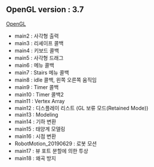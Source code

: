 ## OpenGL version : 3.7

[OpenGL](https://docs.google.com/document/d/1WsGvg2XccuPVTMczgCojLZxNAhLhm6S3oJ8gagpSI50/edit?usp=sharing)



+ main2 : 사각형 출력
+ main3 : 리셰이프 콜백
+ main4 : 키보드 콜백
+ main5 : 사각형 드래그
+ main6 : 메뉴 콜백
+ main7 : Stairs 메뉴 콜백
+ main8 : idle 콜백, 왼쪽 오른쪽 움직임
+ main9 : Timer 콜백
+ main10 : Timer 콜백2
+ main11 : Vertex Array
+ main12 : 디스플레이 리스트 (GL 보류 모드(Retained Mode))
+ main13 : Modeling
+ main14 : 기하 변환
+ main15 : 태양계 모델링
+ main16 : 시점 변환
+ RobotMotion_20190629 : 로봇 모션
+ main17 : 뷰 포트 분할에 의한 투상
+ main18 : 왜곡 방지

